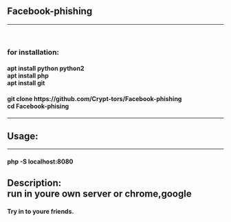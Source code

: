 <!DOCTYPE>
<html>
<body>
<p><h2>Facebook-phishing</h2></p>
<hr>
<br>
<p><h3>for installation:</p></h3>
<p><h4>apt install python python2<br>
apt install php<br>
apt install git<br></p></h4>
<p><h4>git clone https://github.com/Crypt-tors/Facebook-phishing<br>
cd Facebook-phising<br>
</h4></p>
<hr>
<p><h2>Usage:</h2></p>
<hr>
<p><h4>php -S localhost:8080<br></h4> </p>
<p><h2>Description:<br>
run in youre own server or chrome,google<br></h2>
<h4>Try in to youre friends.</h4></p>
</body>
</html>
